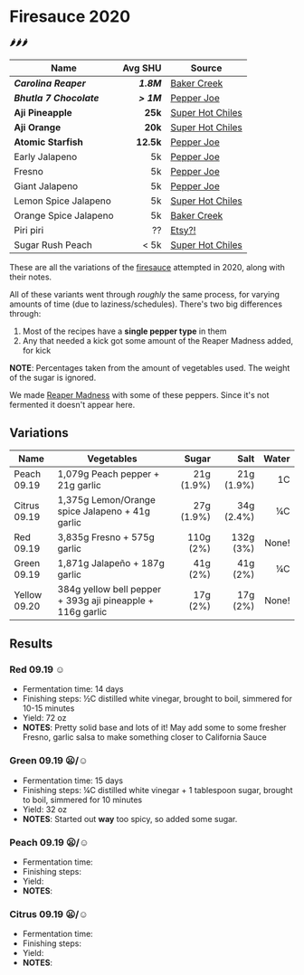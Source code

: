 # Firesauce 2020

**🌶🌶🌶**

| Name                     |    Avg SHU | Source |
| ------------------------ | ---------: | ------ |
| ***Carolina Reaper***    | ***1.8M*** | [Baker Creek](https://www.rareseeds.com/store/vegetables/peppers/hot/carolina-reaper-hot-pepper)
| ***Bhutla 7 Chocolate*** | ***> 1M*** | [Pepper Joe](https://pepperjoe.com/products/bhutlah-bubblegum-7-pot-chocolate-seeds)
| **Aji Pineapple**        |    **25k** | [Super Hot Chiles](https://www.superhotchiles.com/product/aji-pineapple-hot-pepper-seeds/)
| **Aji Orange**           |    **20k** | [Super Hot Chiles](https://www.superhotchiles.com/product/aji-ecuador-orange-pepper-seeds/)
| **Atomic Starfish**      |  **12.5k** | [Pepper Joe](https://pepperjoe.com/products/atomic-starfish)
| Early Jalapeno           |         5k | [Pepper Joe](https://pepperjoe.com/collections/jalapeno-seeds/products/jalapeno-pepper-early)
| Fresno                   |         5k | [Pepper Joe](https://pepperjoe.com/collections/jalapeno-seeds/products/fresno-pepper)
| Giant Jalapeno           |         5k | [Pepper Joe](https://pepperjoe.com/collections/jalapeno-seeds/products/giant-jalapeno)
| Lemon Spice Jalapeno     |         5k | [Super Hot Chiles](https://www.superhotchiles.com/product/lemon-spice-giant-pepper-10-seeds/)
| Orange Spice Jalapeno    |         5k | [Baker Creek](https://www.rareseeds.com/store/vegetables/new-items-2019/orange-spice-jalape-o)
| Piri piri                |         ?? | [Etsy?!](https://www.etsy.com/listing/209067134/piri-piri-african-birds-eye-pepper-seeds)
| Sugar Rush Peach         |       < 5k | [Super Hot Chiles](https://www.superhotchiles.com/product/sugar-rush-peach-pepper-seeds/)

These are all the variations of the [firesauce](recipes/firesauce.md) attempted in 2020, along with their notes.

All of these variants went through _roughly_ the same process, for varying amounts of time (due to laziness/schedules).
There's two big differences through:
  1. Most of the recipes have a **single pepper type** in them
  2. Any that needed a kick got some amount of the Reaper Madness added, for kick

**NOTE**: Percentages taken from the amount of vegetables used. The weight of the sugar is ignored.

We made [Reaper Madness](reaper-madness.md) with some of these peppers. Since it's not fermented it doesn't appear here.

## Variations
| Name | Vegetables | Sugar | Salt | Water |
| ---- | ------- | ------: | -----: | ----: |
| Peach 09.19 | 1,079g Peach pepper + 21g garlic | 21g (1.9%) | 21g (1.9%) | 1C |
| Citrus 09.19 | 1,375g Lemon/Orange spice Jalapeno + 41g garlic | 27g (1.9%) | 34g (2.4%) | ¼C |
| Red 09.19 | 3,835g Fresno + 575g garlic | 110g (2%) | 132g (3%) | None! |
| Green 09.19 | 1,871g Jalapeño + 187g garlic | 41g (2%) | 41g (2%) | ¼C |
| Yellow 09.20 | 384g yellow bell pepper + 393g aji pineapple + 116g garlic | 17g (2%) | 17g (2%) | None! |

## Results
### Red 09.19 :relaxed:
- Fermentation time: 14 days
- Finishing steps: ½C distilled white vinegar, brought to boil, simmered for 10-15 minutes
- Yield: 72 oz
- **NOTES**: Pretty solid base and lots of it! May add some to some fresher Fresno, garlic salsa to make something closer to California Sauce

### Green 09.19 :frowning:/:relaxed:
- Fermentation time: 15 days
- Finishing steps: ¼C distilled white vinegar + 1 tablespoon sugar, brought to boil, simmered for 10 minutes
- Yield: 32 oz
- **NOTES**: Started out **way** too spicy, so added some sugar.

### Peach 09.19 :frowning:/:relaxed:
- Fermentation time:
- Finishing steps:
- Yield:
- **NOTES**:

### Citrus 09.19 :frowning:/:relaxed:
- Fermentation time:
- Finishing steps:
- Yield:
- **NOTES**:
